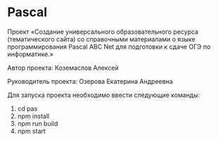 # Pascal

Проект «Создание универсального образовательного ресурса (тематического сайта) со справочными материалами о языке программирования Pascal ABC Net для подготовки к сдаче ОГЭ по информатике.»

Автор проекта: Коземаслов Алексей

Руководитель проекта: Озерова Екатерина Андреевна

Для запуска проекта необходимо ввести следующие команды: 
1. cd pas
2. npm install
3. npm run build
4. npm start

